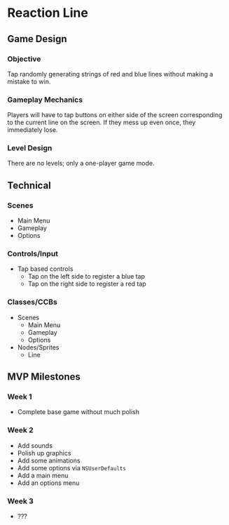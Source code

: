 # Reaction Line

## Game Design

### Objective
Tap randomly generating strings of red and blue lines without making a mistake to win.

### Gameplay Mechanics
Players will have to tap buttons on either side of the screen corresponding to the current line on the screen. If they mess up even once, they immediately lose.

### Level Design
There are no levels; only a one-player game mode.

## Technical

### Scenes
* Main Menu
* Gameplay
* Options

### Controls/Input
* Tap based controls
  * Tap on the left side to register a blue tap
  * Tap on the right side to register a red tap

### Classes/CCBs
* Scenes
  * Main Menu
  * Gameplay
  * Options
* Nodes/Sprites
  * Line

## MVP Milestones

### Week 1
* Complete base game without much polish

### Week 2
* Add sounds
* Polish up graphics
* Add some animations
* Add some options via `NSUserDefaults`
* Add a main menu
* Add an options menu

### Week 3
* ???
